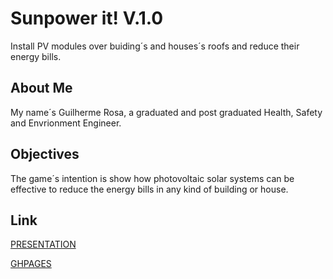 # Sunpower it! V.1.0

Install PV modules over buiding´s and houses´s roofs and reduce their energy bills.

## About Me
My name´s Guilherme Rosa, a graduated and post graduated Health, Safety and Envrionment Engineer.

## Objectives
The game´s intention is show how photovoltaic solar systems can be effective to reduce the energy bills in any kind of building or house.

## Link
[PRESENTATION](https://drive.google.com/file/d/19E6SWrTF8hgycV3vWPxntVLCCJ_SThB2/view?usp=sharing)

[GHPAGES](https://guilhermebr84.github.io/wd68pt-p1-sunpower/)
